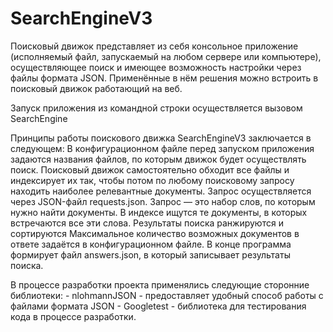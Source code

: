# SearchEngineV3

Поисковый движок представляет из себя консольное приложение
(исполняемый файл, запускаемый на любом сервере или компьютере),
осуществляющее поиск и имеющее возможность настройки через файлы формата
JSON. Применённые в нём решения можно встроить в поисковый
движок работающий на веб.

Запуск приложения из командной строки осуществляется вызовом SearchEngine


Принципы работы поискового движка SearchEngineV3 заключается в следующем:
В конфигурационном файле перед запуском приложения задаются названия файлов, по которым движок будет осуществлять поиск.
Поисковый движок самостоятельно обходит все файлы и индексирует их так, чтобы потом по любому поисковому запросу находить наиболее релевантные документы.
Запрос осуществляется через JSON-файл requests.json. Запрос — это набор слов, по которым нужно найти документы.
В индексе ищутся те документы, в которых встречаются все эти слова.
Результаты поиска ранжируются и сортируются
Максимальное количество возможных документов в ответе задаётся в конфигурационном файле.
В конце программа формирует файл answers.json, в который записывает результаты поиска.

В процессе разработки проекта применялись следующие сторонние библиотеки:
    - nlohmannJSON - предоставляет удобный способ работы с файлами формата JSON
    - Googletest - библиотека для тестирования кода в процессе разработки.
